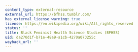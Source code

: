 ```yaml
---
content_type: external-resource
external_url: https://bfhss.tumblr.com/
has_external_license_warning: true
license: https://en.wikipedia.org/wiki/All_rights_reserved
status: ''
title: Black Feminist Health Science Studies (BFHSS)
uid: da270d1f-b71e-48a9-a1cb-4270a073255c
wayback_url: ''
---
```

